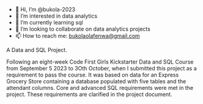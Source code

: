 - 👋 Hi, I’m @bukola-2023
- 👀 I’m interested in data analytics
- 🌱 I’m currently learning sql
- 💞️ I’m looking to collaborate on data analytics projects
- 📫 How to reach me: bukolaolafenwa@gmail.com

<!---
bukola-2023/bukola-2023 is a ✨ special ✨ repository because its `README.md` (this file) appears on your GitHub profile.
You can click the Preview link to take a look at your changes.
--->


A Data and SQL Project.


Following an eight-week Code First Girls Kickstarter Data and SQL Course from September 5 2023 to 3Oth October, when I submitted this project as a requirement to pass the course. It was based on data for an Express Grocery Store containing a database populated with five tables and the attendant columns. Core and advanced SQL requirements were met in the project. These requirements are clarified in the project document.
